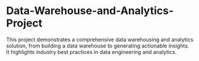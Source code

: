 # Data-Warehouse-and-Analytics-Project
This project demonstrates a comprehensive data warehousing and analytics solution, from building a data warehouse to generating actionable insights. It highlights industry best practices in data engineering and analytics.

